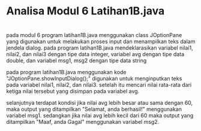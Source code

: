 # Analisa Modul 6 Latihan1B.java
#

pada modul 6 program latihan1B.java menggunakan class JOptionPane yang digunakan untuk melakukan proses input dan menampilkan teks dalam jendela dialog. pada program latihan1B.java mendeklarasikan variabel nilai1, nilai2, dan nilai3 dengan tipe data integer, variabel avg dengan tipe data double, dan variabel msg1, msg2 dengan tipe data string 

pada program latihan1B.java menggunakan kode "JOptionPane.showInputDialog();" digunakan untuk menginputkan teks pada variabel nilai1, nilai2, dan nilai3. setelah itu mencari nilai rata-rata dari ketiga nilai tersebut yang disimpan pada variabel avg. 

selanjutnya terdapat kondisi jika nilai avg lebih besar atau sama dengan 60, maka output yang ditampilkan "Selamat, anda berhasil!" menggunakan variabel msg1. sedangkan jika nilai avg lebih kecil dari 60 maka output yang ditampilkan "Maaf, anda Gagal" menggunakan variabel msg2.